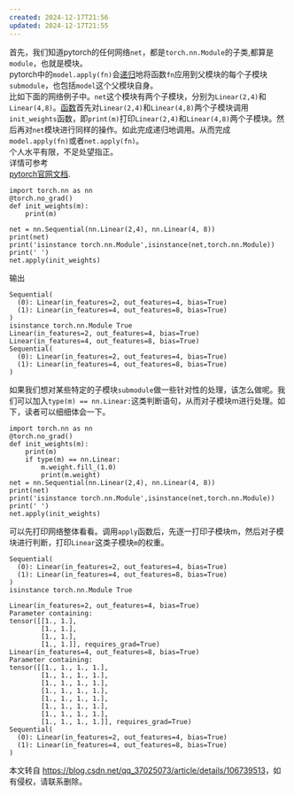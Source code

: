 ```yaml
---
created: 2024-12-17T21:56
updated: 2024-12-17T21:55
---
```

 

首先，我们知道pytorch的任何网络`net`，都是`torch.nn.Module`的子类,都算是`module`，也就是模块。  
pytorch中的`model.apply(fn)`会[递归](https://edu.csdn.net/course/detail/40020?utm_source=glcblog&spm=1001.2101.3001.7020)地将函数`fn`应用到父模块的每个子模块`submodule`，也包括`model`这个父模块自身。  
比如下面的网络例子中。`net`这个模块有两个子模块，分别为`Linear(2,4)`和`Linear(4,8)`。[函数](https://marketing.csdn.net/p/3127db09a98e0723b83b2914d9256174?pId=2782&utm_source=glcblog&spm=1001.2101.3001.7020)首先对`Linear(2,4)`和`Linear(4,8)`两个子模块调用`init_weights`函数，即`print(m)`打印`Linear(2,4)`和`Linear(4,8)`两个子模块。然后再对`net`模块进行同样的操作。如此完成递归地调用。从而完成`model.apply(fn)`或者`net.apply(fn)`。  
个人水平有限，不足处望指正。  
详情可参考  
[pytorch官网文档](https://pytorch.org/docs/stable/nn.html?highlight=module#torch.nn.Module).

```
import torch.nn as nn
@torch.no_grad()
def init_weights(m):
    print(m)
    
net = nn.Sequential(nn.Linear(2,4), nn.Linear(4, 8))
print(net)
print('isinstance torch.nn.Module',isinstance(net,torch.nn.Module))
print(' ')
net.apply(init_weights)
```

输出

```
Sequential(
  (0): Linear(in_features=2, out_features=4, bias=True)
  (1): Linear(in_features=4, out_features=8, bias=True)
)
isinstance torch.nn.Module True
Linear(in_features=2, out_features=4, bias=True)
Linear(in_features=4, out_features=8, bias=True)
Sequential(
  (0): Linear(in_features=2, out_features=4, bias=True)
  (1): Linear(in_features=4, out_features=8, bias=True)
)
```

如果我们想对某些特定的子模块`submodule`做一些针对性的处理，该怎么做呢。我们可以加入`type(m) == nn.Linear:`这类判断语句，从而对子模块m进行处理。如下，读者可以细细体会一下。

```
import torch.nn as nn
@torch.no_grad()
def init_weights(m):
    print(m)
    if type(m) == nn.Linear:
        m.weight.fill_(1.0)
        print(m.weight)
net = nn.Sequential(nn.Linear(2,4), nn.Linear(4, 8))
print(net)
print('isinstance torch.nn.Module',isinstance(net,torch.nn.Module))
print(' ')
net.apply(init_weights)
```

可以先打印网络整体看看。调用`apply`函数后，先逐一打印子模块m，然后对子模块进行判断，打印`Linear`这类子模块`m`的权重。

```
Sequential(
  (0): Linear(in_features=2, out_features=4, bias=True)
  (1): Linear(in_features=4, out_features=8, bias=True)
)
isinstance torch.nn.Module True
 
Linear(in_features=2, out_features=4, bias=True)
Parameter containing:
tensor([[1., 1.],
        [1., 1.],
        [1., 1.],
        [1., 1.]], requires_grad=True)
Linear(in_features=4, out_features=8, bias=True)
Parameter containing:
tensor([[1., 1., 1., 1.],
        [1., 1., 1., 1.],
        [1., 1., 1., 1.],
        [1., 1., 1., 1.],
        [1., 1., 1., 1.],
        [1., 1., 1., 1.],
        [1., 1., 1., 1.],
        [1., 1., 1., 1.]], requires_grad=True)
Sequential(
  (0): Linear(in_features=2, out_features=4, bias=True)
  (1): Linear(in_features=4, out_features=8, bias=True)
)

```

本文转自 <https://blog.csdn.net/qq_37025073/article/details/106739513>，如有侵权，请联系删除。